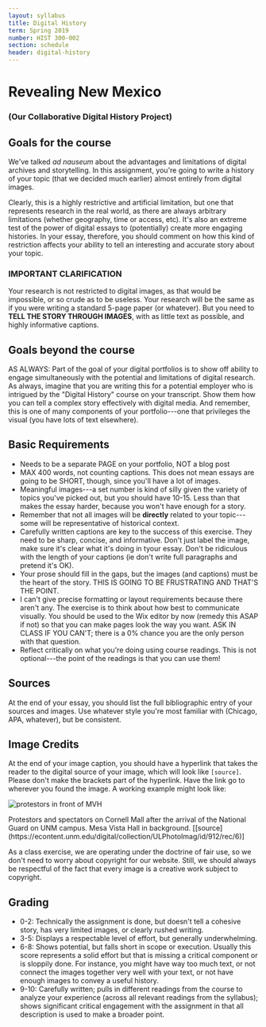 ```yaml
---
layout: syllabus
title: Digital History
term: Spring 2019
number: HIST 300-002
section: schedule
header: digital-history
---
```


# Revealing New Mexico

### (Our Collaborative Digital History Project)

## Goals for the course
We've talked _ad nauseum_ about the advantages and limitations of digital archives and storytelling. In this assignment, you're going to write a history of your topic (that we decided much earlier) almost entirely from digital images.

Clearly, this is a highly restrictive and artificial limitation, but one that represents research in the real world, as there are always arbitrary limitations (whether geography, time or access, etc). It's also an extreme test of the power of digital essays to (potentially) create more engaging histories. In your essay, therefore, you should comment on how this kind of restriction affects your ability to tell an interesting and accurate story about your topic.

### IMPORTANT CLARIFICATION
Your research is not restricted to digital images, as that would be impossible, or so crude as to be useless. Your research will be the same as if you were writing a standard 5-page paper (or whatever). But you need to **TELL THE STORY THROUGH IMAGES**, with as little text as possible, and highly informative captions.


## Goals beyond the course
AS ALWAYS: Part of the goal of your digital portfolios is to show off ability to engage simultaneously with the potential and limitations of digital research. As always, imagine that you are writing this for a potential employer who is intrigued by the "Digital History" course on your transcript. Show them how you can tell a complex story effectively with digital media. And remember, this is one of many components of your portfolio---one that privileges the visual (you have lots of text elsewhere).


## Basic Requirements
- Needs to be a separate PAGE on your portfolio, NOT a blog post
- MAX 400 words, not counting captions. This does not mean essays are going to be SHORT, though, since you'll have a lot of images.
- Meaningful images---a set number is kind of silly given the variety of topics you've picked out, but you should have 10-15. Less than that makes the essay harder, because you won't have enough for a story.
- Remember that not all images will be **directly** related to your topic---some will be representative of historical context.
- Carefully written captions are key to the success of this exercise. They need to be sharp, concise, and informative. Don't just label the image, make sure it's clear what it's doing in tyour essay. Don't be ridiculous with the length of your captions (ie don't write full paragraphs and pretend it's OK).
- Your prose should fill in the gaps, but the images (and captions) must be the heart of the story. THIS IS GOING TO BE FRUSTRATING AND THAT'S THE POINT.
- I can't give precise formatting or layout requirements because there aren't any. The exercise is to think about how best to communicate visually. You should be used to the Wix editor by now (remedy this ASAP if not) so that you can make pages look the way you want. ASK IN CLASS IF YOU CAN'T; there is a 0% chance you are the only person with that question.
- Reflect critically on what you're doing using course readings. This is not optional---the point of the readings is that you can use them!


## Sources
At the end of your essay, you should list the full bibliographic entry of your sources and images. Use whatever style you're most familiar with (Chicago, APA, whatever), but be consistent.

## Image Credits
At the end of your image caption, you should have a hyperlink that takes the reader to the digital source of your image, which will look like `[source]`. Please don't make the brackets part of the hyperlink. Have the link go to wherever you found the image. A working example might look like:

![protestors in front of MVH](https://econtent.unm.edu/digital/api/singleitem/image/ULPhotoImag/912/default.jpg)

<p>
Protestors and spectators on Cornell Mall after the arrival of the National Guard on UNM campus. Mesa Vista Hall in background. [[source](https://econtent.unm.edu/digital/collection/ULPhotoImag/id/912/rec/6)]</p>


As a class exercise, we are operating under the doctrine of fair use, so we don't need to worry about copyright for our website. Still, we should always be respectful of the fact that every image is a creative work subject to copyright.


## Grading
- 0-2: Technically the assignment is done, but doesn't tell a cohesive story, has very limited images, or clearly rushed writing.
- 3-5: Displays a respectable level of effort, but generally underwhelming.
- 6-8: Shows potential, but falls short in scope or execution. Usually this score represents a solid effort but that is missing a critical component or is sloppily done. For instance, you might have way too much text, or not connect the images together very well with your text, or not have enough images to convey a useful history.
- 9-10: Carefully written; pulls in different readings from the course to analyze your experience (across all relevant readings from the syllabus); shows significant critical engagement with the assignment in that all description is used to make a broader point.
